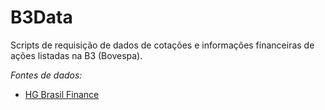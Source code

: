 # B3Data
Scripts de requisição de dados de cotações e informações financeiras de ações listadas na B3 (Bovespa).


*Fontes de dados:*
* [HG Brasil Finance](https://hgbrasil.com/status/finance>)